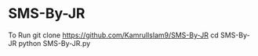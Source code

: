# SMS-By-JR
To Run 
git clone https://github.com/KamrulIslam9/SMS-By-JR
cd SMS-By-JR
python SMS-By-JR.py
